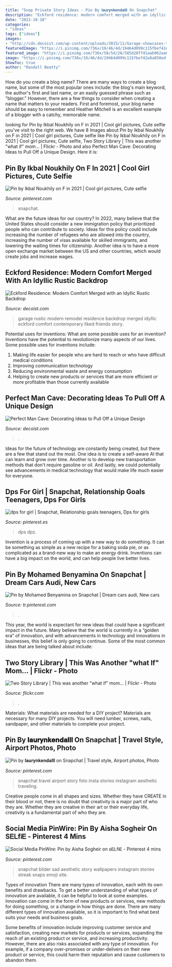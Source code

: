 ```yaml
---
title: "Snap Private Story Ideas - Pin By 𝐥𝐚𝐮𝐫𝐲𝐧𝐤𝐞𝐧𝐝𝐚𝐥𝐥𝐥 On Snapchat"
description: "Eckford residence: modern comfort merged with an idyllic rustic backdrop"
date: "2022-10-10"
categories:
- "ideas"
tags: ["ideas"]
images:
- "http://cdn.decoist.com/wp-content/uploads/2015/11/Garage-showcases-the-personal-car-collection-of-the-homeowner.jpg"
featuredImage: "https://i.pinimg.com/736x/19/46/4d/19464d099c115fbef42e8a858edfb798.jpg"
featured_image: "https://i.pinimg.com/736x/58/5d/28/585d28ff41aab962aa6baf872f753ca0.jpg"
image: "https://i.pinimg.com/736x/19/46/4d/19464d099c115fbef42e8a858edfb798.jpg"
ShowToc: true
author: "Randall Beatty"
---
```



How do you create a blog name?
There are many ways to create a blog name, but some of the most popular ones include: the blog's main keyword, the author's first and last name, or an easily guessed phrase such as "blogger." However, there are a few things to consider when creating a name that matters to your readers. First and foremost, your blog name should be easy to remember and Heather Mitchell is an excellent example of a blogger with a catchy, memorable name.

	

		
looking for Pin by Ikbal Noukhily on F in 2021 | Cool girl pictures, Cute selfie you've visit to the right web. We have 8 Images about Pin by Ikbal Noukhily on F in 2021 | Cool girl pictures, Cute selfie like Pin by Ikbal Noukhily on F in 2021 | Cool girl pictures, Cute selfie, Two Story Library | This was another &quot;what if&quot; mom… | Flickr - Photo and also Perfect Man Cave: Decorating Ideas to Pull Off a Unique Design. Here it is:
		
    
## Pin By Ikbal Noukhily On F In 2021 | Cool Girl Pictures, Cute Selfie

<img loading=lazy src="https://i.pinimg.com/736x/4c/7f/c0/4c7fc0517fed016604b59d99d8b3b812.jpg" onerror="this.onerror=null;this.src='https://tse2.mm.bing.net/th?id=OIP.40RSlICIl3zDUeBlIGMkVgHaOj&amp;pid=15.1';" alt="Pin by Ikbal Noukhily on F in 2021 | Cool girl pictures, Cute selfie">

_Source: pinterest.com_

>snapchat. 

	

What are the future ideas for our country?
In 2022, many believe that the United States should consider a new immigration policy that prioritized people who can contribute to society. Ideas for this policy could include increasing the number of refugees who are allowed into the country, increasing the number of visas available for skilled immigrants, and lowering the waiting times for citizenship. Another idea is to have a more open exchange market between the US and other countries, which would create jobs and increase wages.

    
## Eckford Residence: Modern Comfort Merged With An Idyllic Rustic Backdrop

<img loading=lazy src="http://cdn.decoist.com/wp-content/uploads/2015/11/Garage-showcases-the-personal-car-collection-of-the-homeowner.jpg" onerror="this.onerror=null;this.src='https://tse4.mm.bing.net/th?id=OIP.yMkgo27g3fkbgF-I99XpXAHaE8&amp;pid=15.1';" alt="Eckford Residence: Modern Comfort Merged with an Idyllic Rustic Backdrop">

_Source: decoist.com_

>garage rustic modern remodel residence backdrop merged idyllic eckford comfort contemporary liked friends story. 

	

Potential uses for inventions: What are some possible uses for an invention?
Inventions have the potential to revolutionize many aspects of our lives. Some possible uses for inventions include: 
1. Making life easier for people who are hard to reach or who have difficult medical conditions 
2. Improving communication technology 
3. Reducing environmental waste and energy consumption 
4. Helping to create new products or services that are more efficient or more profitable than those currently available 

    
## Perfect Man Cave: Decorating Ideas To Pull Off A Unique Design

<img loading=lazy src="https://cdn.decoist.com/wp-content/uploads/2012/10/Man-cave-decor-with-poker-table.jpg" onerror="this.onerror=null;this.src='https://tse3.mm.bing.net/th?id=OIP.Jk_Ha4hY_TDQAp1tVNo5ugHaFW&amp;pid=15.1';" alt="Perfect Man Cave: Decorating Ideas to Pull Off a Unique Design">

_Source: decoist.com_

>. 

	

Ideas for the future of technology are constantly being created, but there are a few that stand out the most. One idea is to create a self-aware AI that can learn and grow over time. Another is to develop new transportation methods that don't require gasoline or oil. And lastly, we could potentially see advancements in medical technology that would make life much easier for everyone.

    
## Dps For Girl | Snapchat, Relationship Goals Teenagers, Dps For Girls

<img loading=lazy src="https://i.pinimg.com/736x/17/48/17/174817256ac140e11b2034ac20ca718d.jpg" onerror="this.onerror=null;this.src='https://tse2.mm.bing.net/th?id=OIP.avRfCyCXuKp489NCwzU1BgHaNK&amp;pid=15.1';" alt="dps for girl | Snapchat, Relationship goals teenagers, Dps for girls">

_Source: pinterest.es_

>dps dpz. 

	

Invention is a process of coming up with a new way to do something. It can be something as simple as a new recipe for a baking soda pie, or as complicated as a brand-new way to make an energy drink. Inventions can have a big impact on the world, and can help people live better lives.

    
## Pin By Mohamed Benyamina On Snapchat | Dream Cars Audi, New Cars

<img loading=lazy src="https://i.pinimg.com/736x/19/46/4d/19464d099c115fbef42e8a858edfb798.jpg" onerror="this.onerror=null;this.src='https://tse1.mm.bing.net/th?id=OIP.5CMCVy8a2_XOeoEirOef-wHaNK&amp;pid=15.1';" alt="Pin by Mohamed Benyamina on Snapchat | Dream cars audi, New cars">

_Source: tr.pinterest.com_

>. 

	

This year, the world is expectant for new ideas that could have a significant impact in the future. Many believe that the world is currently in a “golden era” of innovation, and with advancements in technology and innovations in businesses, this belief is only going to continue. Some of the most common ideas that are being talked about include: 

    
## Two Story Library | This Was Another &quot;what If&quot; Mom… | Flickr - Photo

<img loading=lazy src="http://farm2.staticflickr.com/1143/1282133159_14ca67988e.jpg" onerror="this.onerror=null;this.src='https://tse2.mm.bing.net/th?id=OIP.sGTY7FsCpNFkW4qB5Eaf2QAAAA&amp;pid=15.1';" alt="Two Story Library | This was another &quot;what if&quot; mom… | Flickr - Photo">

_Source: flickr.com_

>. 

	

Materials: What materials are needed for a DIY project?
Materials are necessary for many DIY projects. You will need lumber, screws, nails, sandpaper, and other materials to complete your project.

    
## Pin By 𝐥𝐚𝐮𝐫𝐲𝐧𝐤𝐞𝐧𝐝𝐚𝐥𝐥𝐥 On Snapchat | Travel Style, Airport Photos, Photo

<img loading=lazy src="https://i.pinimg.com/736x/58/5d/28/585d28ff41aab962aa6baf872f753ca0.jpg" onerror="this.onerror=null;this.src='https://tse1.mm.bing.net/th?id=OIP.7XG2U08IT7-0tHS0rxzgxQHaLR&amp;pid=15.1';" alt="Pin by 𝐥𝐚𝐮𝐫𝐲𝐧𝐤𝐞𝐧𝐝𝐚𝐥𝐥𝐥 on Snapchat | Travel style, Airport photos, Photo">

_Source: pinterest.com_

>snapchat travel airport story foto insta stories instagram aesthetic traveling. 

	

Creative people come in all shapes and sizes. Whether they have CREATE in their blood or not, there is no doubt that creativity is a major part of who they are. Whether they are creative in their art or their everyday life, creativity is a fundamental part of who they are.

    
## Social Media PinWire: Pin By Aisha Sogheir On SᎬᏞfᎥᎬ - Pinterest 4 Mins

<img loading=lazy src="https://i.pinimg.com/736x/fc/2e/d1/fc2ed1c099ab0f8808bb452987fb3762.jpg" onerror="this.onerror=null;this.src='https://tse4.mm.bing.net/th?id=OIP.sbgys34ga3xL1F8q5w_ahQHaNK&amp;pid=15.1';" alt="Social Media PinWire: Pin by Aisha Sogheir on sᎬᏞfᎥᎬ - Pinterest 4 mins">

_Source: pinterest.com_

>snapchat bilder sad aesthetic story wallpapers instagram stories streak snaps emoji site. 

	

Types of innovation
There are many types of innovation, each with its own benefits and drawbacks. To get a better understanding of what types of innovation are available, it can be helpful to look at some examples. 
Innovation can come in the form of new products or services, new methods for doing something, or a change in how things are done. There are many different types of innovation available, so it is important to find what best suits your needs and business goals. 

Some benefits of innovation include improving customer service and satisfaction, creating new markets for products or services, expanding the reach of an existing product or service, and increasing productivity. However, there are also risks associated with any type of innovation. For example, if a company over-promises or under-delivers on their new product or service, this could harm their reputation and cause customers to abandon them.

